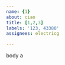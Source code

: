 ```yaml
---         
name: {1}
about: ciao
title: [1,2,3]
labels: '123, 43380'
assignees: electricg

---         
```


body a
